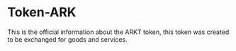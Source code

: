 # Token-ARK
This is the official information about the ARKT token, this token was created to be exchanged for goods and services.

